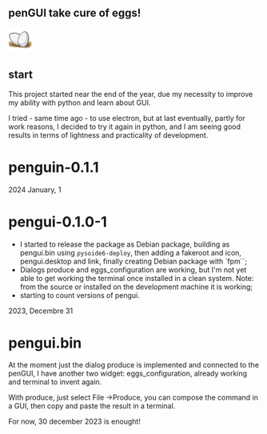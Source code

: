 ## **penGUI take cure of eggs!**
![icon](https://github.com/pieroproietti/pengui/blob/main/assets/pengui.png?raw=true)

## start
This project started near the end of the year, due my necessity to improve my ability with python and learn about GUI.

I tried - same time ago - to use electron, but at last eventually, partly for work reasons, I decided to try it again in python, and I am seeing good results in terms of lightness and practicality of development.

# penguin-0.1.1

2024 January, 1

# pengui-0.1.0-1
* I started to release the package as Debian package, building as pengui.bin using `pysoide6-deploy`, then adding a fakeroot and icon, pengui.desktop and link, finally creating Debian package with `fpm``;
* Dialogs produce and eggs_configuration are working, but I'm not yet able to get working the terminal once installed in a clean system. Note: from the source or installed on the development machine it is working;
* starting to count versions of pengui.

2023, Decembre 31

# pengui.bin
At the moment just the dialog produce is implemented and connected to the penGUI, I have another two widget: eggs_configuration, already working and terminal to invent again.

With produce, just select File ->Produce, you can compose the command in a GUI, then copy and paste the result in a terminal.

For now, 30 december 2023 is enought!

